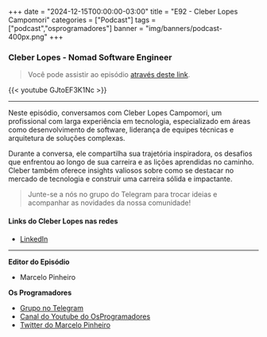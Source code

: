 +++
date = "2024-12-15T00:00:00-03:00"
title = "E92 -  Cleber Lopes Campomori"
categories = ["Podcast"]
tags = ["podcast","osprogramadores"]
banner = "img/banners/podcast-400px.png"
+++

###  Cleber Lopes - Nomad Software Engineer 
> Você pode assistir ao episódio [através deste link](https://www.youtube.com/watch?v=GJtoEF3K1Nc).



{{< youtube GJtoEF3K1Nc >}}

___

Neste episódio, conversamos com Cleber Lopes Campomori, um profissional com larga experiência em tecnologia, especializado em áreas como desenvolvimento de software, liderança de equipes técnicas e arquitetura de soluções complexas. 

Durante a conversa, ele compartilha sua trajetória inspiradora, os desafios que enfrentou ao longo de sua carreira e as lições aprendidas no caminho. Cleber também oferece insights valiosos sobre como se destacar no mercado de tecnologia e construir uma carreira sólida e impactante.

> Junte-se a nós no grupo do Telegram para trocar ideias e acompanhar as novidades da nossa comunidade!

#### Links do Cleber Lopes nas redes

* [LinkedIn](https://www.linkedin.com/in/clebercampomori/)

___


**Editor do Episódio**

- Marcelo Pinheiro

**Os Programadores**

- [Grupo no Telegram](https://t.me/osprogramadores)
- [Canal do Youtube do OsProgramadores](https://www.youtube.com/channel/UCt_YNYGl6K5yNXlXEQDdwWg?view_as=subscriber)
- [Twitter do Marcelo Pinheiro](https://twitter.com/mpinheir)
